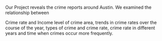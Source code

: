 Our Project reveals the crime reports around Austin. We examined the relationship between 

Crime rate and Income level of crime area, 
trends in crime rates over the course of the year, 
types of crime and crime rate, 
crime rate in different years and 
time when crimes occur more frequently.


